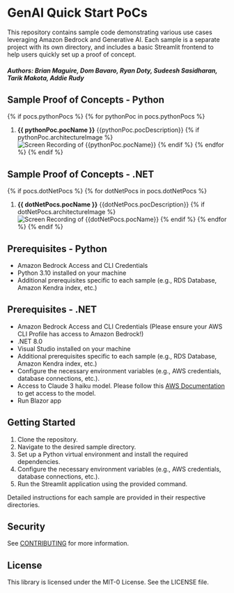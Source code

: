 # GenAI Quick Start PoCs

This repository contains sample code demonstrating various use cases leveraging Amazon Bedrock and Generative AI. Each sample is a separate project with its own directory, and includes a basic Streamlit frontend to help users quickly set up a proof of concept.

##### Authors: Brian Maguire, Dom Bavaro, Ryan Doty, Sudeesh Sasidharan, Tarik Makota, Addie Rudy

## Sample Proof of Concepts - Python

{% if pocs.pythonPocs %}
{% for pythonPoc in pocs.pythonPocs %}
1. **{{ pythonPoc.pocName }}**
    {{pythonPoc.pocDescription}}
    {% if pythonPoc.architectureImage %}
    ![Screen Recording of {{pythonPoc.pocName}}]({{pythonPoc.imagePath}})
    {% endif %}
{% endfor %}
{% endif %}

## Sample Proof of Concepts - .NET

{% if pocs.dotNetPocs %}
{% for dotNetPocs in pocs.dotNetPocs %}
1. **{{ dotNetPocs.pocName }}**
    {{dotNetPocs.pocDescription}}
    {% if dotNetPocs.architectureImage %}
    ![Screen Recording of {{dotNetPocs.pocName}}]({{dotNetPocs.imagePath}})
    {% endif %}
{% endfor %}
{% endif %}


## Prerequisites - Python

- Amazon Bedrock Access and CLI Credentials
- Python 3.10 installed on your machine
- Additional prerequisites specific to each sample (e.g., RDS Database, Amazon Kendra index, etc.)

## Prerequisites - .NET

- Amazon Bedrock Access and CLI Credentials (Please ensure your AWS CLI Profile has access to Amazon Bedrock!)
- .NET 8.0
- Visual Studio installed on your machine
- Additional prerequisites specific to each sample (e.g., RDS Database, Amazon Kendra index, etc.)
- Configure the necessary environment variables (e.g., AWS credentials, database connections, etc.).
- Access to Claude 3 haiku model. Please follow this [AWS Documentation](https://docs.aws.amazon.com/bedrock/latest/userguide/model-access.html) to get access to the model.
- Run Blazor app

## Getting Started

1. Clone the repository.
2. Navigate to the desired sample directory.
3. Set up a Python virtual environment and install the required dependencies.
4. Configure the necessary environment variables (e.g., AWS credentials, database connections, etc.).
5. Run the Streamlit application using the provided command.

Detailed instructions for each sample are provided in their respective directories.

## Security

See [CONTRIBUTING](CONTRIBUTING.md#security-issue-notifications) for more information.

## License

This library is licensed under the MIT-0 License. See the LICENSE file.
